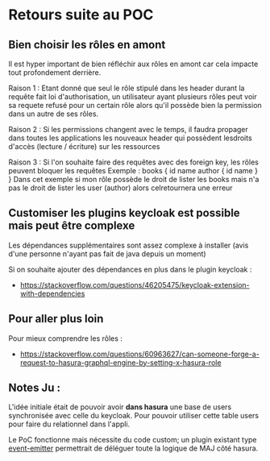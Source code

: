 # Retours suite au POC

## Bien choisir les rôles en amont

Il est hyper important de bien réfléchir aux rôles en amont car cela impacte tout profondement derrière.

Raison 1 :
Etant donné que seul le rôle stipulé dans les header durant la requête fait loi d'authorisation, un utilisateur ayant plusieurs rôles peut voir sa requete refusé pour un certain rôle alors qu'il possède bien la permission dans un autre de ses rôles.

Raison 2 :
Si les permissions changent avec le temps, il faudra propager dans toutes les applications les nouveaux header qui possèdent lesdroits d'accès (lecture / écriture) sur les ressources

Raison 3 :
Si l'on souhaite faire des requêtes avec des foreign key, les rôles peuvent bloquer les requêtes
Exemple :
  books {
    id
    name
    author {
      id
      name
    }
  }
Dans cet exemple si mon rôle possède le droit de lister les books mais n'a pas le droit de lister les user (author) alors celretournera une erreur

## Customiser les plugins keycloak est possible mais peut être complexe

Les dépendances supplémentaires sont assez complexe à installer (avis d'une personne n'ayant pas fait de java depuis un moment)

Si on souhaite ajouter des dépendances en plus dans le plugin keycloak :
- https://stackoverflow.com/questions/46205475/keycloak-extension-with-dependencies

## Pour aller plus loin

Pour mieux comprendre les rôles :
- https://stackoverflow.com/questions/60963627/can-someone-forge-a-request-to-hasura-graphql-engine-by-setting-x-hasura-role

## Notes Ju :

L'idée initiale était de pouvoir avoir **dans hasura** une base de users synchronisée avec celle du keycloak. Pour pouvoir utiliser cette table users pour faire du relationnel dans l'appli.

Le PoC fonctionne mais nécessite du code custom; un plugin existant type [event-emitter](https://github.com/cloudtrust/event-emitter) permettrait de déléguer toute la logique de MAJ côté hasura.
